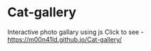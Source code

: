 # Cat-gallery
Interactive photo gallary using js 
Click to see - https://m00n41ld.github.io/Cat-gallery/
